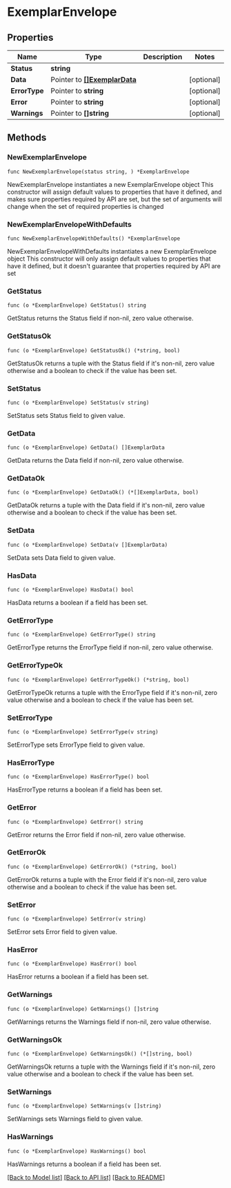 # ExemplarEnvelope

## Properties

Name | Type | Description | Notes
------------ | ------------- | ------------- | -------------
**Status** | **string** |  | 
**Data** | Pointer to [**[]ExemplarData**](ExemplarData.md) |  | [optional] 
**ErrorType** | Pointer to **string** |  | [optional] 
**Error** | Pointer to **string** |  | [optional] 
**Warnings** | Pointer to **[]string** |  | [optional] 

## Methods

### NewExemplarEnvelope

`func NewExemplarEnvelope(status string, ) *ExemplarEnvelope`

NewExemplarEnvelope instantiates a new ExemplarEnvelope object
This constructor will assign default values to properties that have it defined,
and makes sure properties required by API are set, but the set of arguments
will change when the set of required properties is changed

### NewExemplarEnvelopeWithDefaults

`func NewExemplarEnvelopeWithDefaults() *ExemplarEnvelope`

NewExemplarEnvelopeWithDefaults instantiates a new ExemplarEnvelope object
This constructor will only assign default values to properties that have it defined,
but it doesn't guarantee that properties required by API are set

### GetStatus

`func (o *ExemplarEnvelope) GetStatus() string`

GetStatus returns the Status field if non-nil, zero value otherwise.

### GetStatusOk

`func (o *ExemplarEnvelope) GetStatusOk() (*string, bool)`

GetStatusOk returns a tuple with the Status field if it's non-nil, zero value otherwise
and a boolean to check if the value has been set.

### SetStatus

`func (o *ExemplarEnvelope) SetStatus(v string)`

SetStatus sets Status field to given value.


### GetData

`func (o *ExemplarEnvelope) GetData() []ExemplarData`

GetData returns the Data field if non-nil, zero value otherwise.

### GetDataOk

`func (o *ExemplarEnvelope) GetDataOk() (*[]ExemplarData, bool)`

GetDataOk returns a tuple with the Data field if it's non-nil, zero value otherwise
and a boolean to check if the value has been set.

### SetData

`func (o *ExemplarEnvelope) SetData(v []ExemplarData)`

SetData sets Data field to given value.

### HasData

`func (o *ExemplarEnvelope) HasData() bool`

HasData returns a boolean if a field has been set.

### GetErrorType

`func (o *ExemplarEnvelope) GetErrorType() string`

GetErrorType returns the ErrorType field if non-nil, zero value otherwise.

### GetErrorTypeOk

`func (o *ExemplarEnvelope) GetErrorTypeOk() (*string, bool)`

GetErrorTypeOk returns a tuple with the ErrorType field if it's non-nil, zero value otherwise
and a boolean to check if the value has been set.

### SetErrorType

`func (o *ExemplarEnvelope) SetErrorType(v string)`

SetErrorType sets ErrorType field to given value.

### HasErrorType

`func (o *ExemplarEnvelope) HasErrorType() bool`

HasErrorType returns a boolean if a field has been set.

### GetError

`func (o *ExemplarEnvelope) GetError() string`

GetError returns the Error field if non-nil, zero value otherwise.

### GetErrorOk

`func (o *ExemplarEnvelope) GetErrorOk() (*string, bool)`

GetErrorOk returns a tuple with the Error field if it's non-nil, zero value otherwise
and a boolean to check if the value has been set.

### SetError

`func (o *ExemplarEnvelope) SetError(v string)`

SetError sets Error field to given value.

### HasError

`func (o *ExemplarEnvelope) HasError() bool`

HasError returns a boolean if a field has been set.

### GetWarnings

`func (o *ExemplarEnvelope) GetWarnings() []string`

GetWarnings returns the Warnings field if non-nil, zero value otherwise.

### GetWarningsOk

`func (o *ExemplarEnvelope) GetWarningsOk() (*[]string, bool)`

GetWarningsOk returns a tuple with the Warnings field if it's non-nil, zero value otherwise
and a boolean to check if the value has been set.

### SetWarnings

`func (o *ExemplarEnvelope) SetWarnings(v []string)`

SetWarnings sets Warnings field to given value.

### HasWarnings

`func (o *ExemplarEnvelope) HasWarnings() bool`

HasWarnings returns a boolean if a field has been set.


[[Back to Model list]](../README.md#documentation-for-models) [[Back to API list]](../README.md#documentation-for-api-endpoints) [[Back to README]](../README.md)


